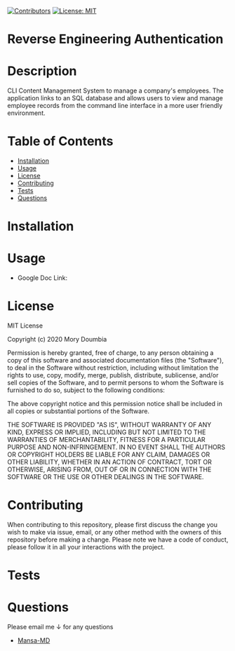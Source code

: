 [![Contributors](https://img.shields.io/github/contributors/Mansa-MD/Reverse-Engineering-Authentication)](https://github.com/Mansa-MD/Reverse-Engineering-Authentication/graphs/contributors)
[![License: MIT](https://img.shields.io/badge/License-MIT-yellow.svg)](https://opensource.org/licenses/MIT)

# Reverse Engineering Authentication
# Description
CLI Content Management System to manage a company's employees. The application links to an SQL database and allows users to view and manage employee records from the command line interface in a more user friendly environment.
# Table of Contents
* [Installation](#Installation)
* [Usage](#Usage)
* [License](#License)
* [Contributing](#Contributing)
* [Tests](#Tests)
* [Questions](#Questions)
# Installation

# Usage
* Google Doc Link: 

# License
MIT License

Copyright (c) 2020 Mory Doumbia

Permission is hereby granted, free of charge, to any person obtaining a copy
of this software and associated documentation files (the "Software"), to deal
in the Software without restriction, including without limitation the rights
to use, copy, modify, merge, publish, distribute, sublicense, and/or sell
copies of the Software, and to permit persons to whom the Software is
furnished to do so, subject to the following conditions:

The above copyright notice and this permission notice shall be included in all
copies or substantial portions of the Software.

THE SOFTWARE IS PROVIDED "AS IS", WITHOUT WARRANTY OF ANY KIND, EXPRESS OR
IMPLIED, INCLUDING BUT NOT LIMITED TO THE WARRANTIES OF MERCHANTABILITY,
FITNESS FOR A PARTICULAR PURPOSE AND NON-INFRINGEMENT. IN NO EVENT SHALL THE
AUTHORS OR COPYRIGHT HOLDERS BE LIABLE FOR ANY CLAIM, DAMAGES OR OTHER
LIABILITY, WHETHER IN AN ACTION OF CONTRACT, TORT OR OTHERWISE, ARISING FROM,
OUT OF OR IN CONNECTION WITH THE SOFTWARE OR THE USE OR OTHER DEALINGS IN THE
SOFTWARE.
# Contributing
When contributing to this repository, please first discuss the change you wish to make via issue, email, or any other method with the owners of this repository before making a change. Please note we have a code of conduct, please follow it in all your interactions with the project.
# Tests

# Questions
Please email me ↓ for any questions
* [Mansa-MD](mailto:mory.d192@gmail.com?subject=[GitHub]%20Good%20ReadMe%20Generator)

